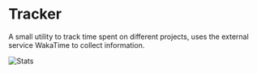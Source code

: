 Tracker
=======

A small utility to track time spent on different projects, uses the external service WakaTime to collect information.

![Stats](https://cloud.githubusercontent.com/assets/171715/13702529/92ee2558-e7b9-11e5-9cff-161ca2859885.jpeg)
